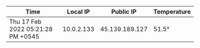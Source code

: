| Time     | Local IP | Public IP | Temperature |
| ----------- | ----------- | ----------- | ----------- |
| Thu 17 Feb 2022 05:21:28 PM +0545      | 10.0.2.133     | 45.139.189.127  | 51.5° |
